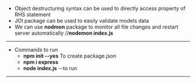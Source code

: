 - Object destructuring syntax can be used to directly access property of RHS statement
- JOI package can be used to easily validate models data
- We can use **nodmon** package to monitor all file changes and restart server automatically  //**nodemon index.js**
<hr>

- Commands to run
  - **npm init --yes** To create package.json
  - **npm i express**
  - **node index.js** --to run
<hr>
